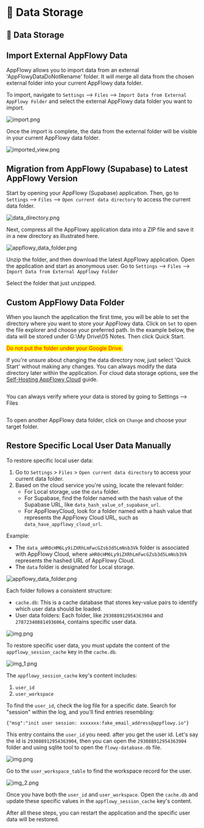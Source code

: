 # 💽 Data Storage

## 💽 Data Storage

## Import External AppFlowy Data

AppFlowy allows you to import data from an external 'AppFlowyDataDoNotRename' folder. It will merge all data from the chosen external folder into your current AppFlowy data folder.

To import, navigate to `Settings` --> `Files` --> `Import Data from External AppFlowy Folder` and select the external AppFlowy data folder you want to import.

![import.png](cloud-asset/import_appflowy_data_folder.png)

Once the import is complete, the data from the external folder will be visible in your current AppFlowy data folder.

![imported\_view.png](cloud-asset/imported_view.png)

## Migration from AppFlowy (Supabase) to Latest AppFlowy Version

Start by opening your AppFlowy (Supabase) application. Then, go to `Settings` --> `Files` --> `Open current data directory` to access the current data folder.

![data\_directory.png](cloud-asset/open_data_directory.png)

Next, compress all the AppFlowy application data into a ZIP file and save it in a new directory as illustrated here.

![appflowy\_data\_folder.png](cloud-asset/data_folder.png)

Unzip the folder, and then download the latest AppFlowy application. Open the application and start as anonymous user. Go to `Settings` --> `Files` --> `Import Data from External AppFlowy Folder`

Select the folder that just unzipped.

## Custom AppFlowy Data Folder

When you launch the application the first time, you will be able to set the directory where you want to store your AppFlowy data. Click on `Set` to open the file explorer and choose your preferred path. In the example below, the data will be stored under G:\My Drive\05 Notes. Then click Quick Start.

<mark style="color:red;">Do not put the folder under your Google Drive.</mark>

If you're unsure about changing the data directory now, just select 'Quick Start' without making any changes. You can always modify the data directory later within the application. For cloud data storage options, see the [Self-Hosting AppFlowy Cloud](../guides/appflowy/self-hosting-appflowy.md) guide.

<figure><img src="../.gitbook/assets/image (24) (1).png" alt=""><figcaption></figcaption></figure>

You can always verify where your data is stored by going to Settings --> Files

<figure><img src="../.gitbook/assets/image (23) (1).png" alt=""><figcaption></figcaption></figure>

To open another AppFlowy data folder, click on `Change` and choose your target folder.

## Restore Specific Local User Data Manually

To restore specific local user data:

1. Go to `Settings` > `Files` > `Open current data directory` to access your current data folder.
2. Based on the cloud service you're using, locate the relevant folder:
   * For Local storage, use the `data` folder.
   * For Supabase, find the folder named with the hash value of the Supabase URL, like `data_hash_value_of_supabase_url`.
   * For AppFlowyCloud, look for a folder named with a hash value that represents the AppFlowy Cloud URL, such as `data_have_appflowy_cloud_url`.

Example:

* The `data_aHR0cHM6Ly9iZXRhLmFwcGZsb3d5LmNsb3Vk` folder is associated with AppFlowy Cloud, where `aHR0cHM6Ly9iZXRhLmFwcGZsb3d5LmNsb3Vk` represents the hashed URL of AppFlowy Cloud.
* The `data` folder is designated for Local storage.

![appflowy\_data\_folder.png](cloud-asset/appflowy_data_folder.png)

Each folder follows a consistent structure:

* `cache.db`: This is a cache database that stores key-value pairs to identify which user data should be loaded.
* User data folders: Each folder, like `293088912954363904` and `278723408814936064`, contains specific user data.

![img.png](cloud-asset/appflowy_cloud_data_folder.png)

To restore specific user data, you must update the content of the `appflowy_session_cache` key in the `cache.db`.

![img\_1.png](img_1.png)

The `appflowy_session_cache` key's content includes:

1. `user_id`
2. `user_workspace`

To find the `user_id`, check the log file for a specific date. Search for "session" within the log, and you'll find entries resembling:

```shell
{"msg":"init user session: xxxxxxx:fake_email_address@appflowy.io"}
```

This entry contains the `user_id` you need. after you get the user id. Let's say the id is `293088912954363904`, then you can open the `293088912954363904` folder and using sqlite tool to open the `flowy-database.db` file.

![img.png](cloud-asset/flowy-database.png)

Go to the `user_workspace_table` to find the workspace record for the user.

![img\_2.png](cloud-asset/user_workspace.png)

Once you have both the `user_id` and `user_workspace`. Open the `cache.db` and\
update these specific values in the `appflowy_session_cache` key's content.

After all these steps, you can restart the application and the specific user data will be restored.
